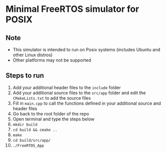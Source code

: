 # Minimal FreeRTOS simulator for POSIX

## Note 
- This simulator is intended to run on Posix systems (includes Ubuntu and other Linux distros)
- Other platforms may not be supported
  
## Steps to run
1. Add your additional header files to the `include` folder
2. Add your additional source files to the `src/app` folder and edit the `CMakeLists.txt` to add the source files
3. Fill in `main.cpp` to call the functions defined in your additional source and header files
4. Go back to the root folder of the repo
5. Open terminal and type the steps below 
6. `mkdir build`
7. `cd build && cmake ..`
8. `make`
9. `cd build/src/app/`
10. `./FreeRTOS_App`